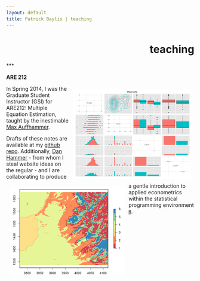 ```yaml
---
layout: default
title: Patrick Baylis | teaching
---
```

<h1 align="right">teaching</h1>
***

**ARE 212**<br>

<img src="images/teaching/are212_2.png" alt="ARE 212" height="240px" class="shadow" style="float:right; margin:10px 10px 10px 10px;" />
<img src="images/teaching/are212_1.png" alt="ARE 212" height="240px" class="shadow" style="float:left; margin:10px 10px 10px 10px;" />

In Spring 2014, I was the Graduate Student Instructor (GSI) for ARE212: Multiple Equation Estimation, taught by the inestimable [Max Auffhammer](http://are.berkeley.edu/~auffhammer/Maximilian_Auffhammer/Welcome.html). 

Drafts of these notes are available at my [github repo](http://www.github.com/pbaylis/ARE212). Additionally, [Dan Hammer](http://www.danham.me/r/) - from whom I steal website ideas on the regular - and I are collaborating to produce a gentle introduction to applied econometrics within the statistical programming environment [`R`](http://www.r-project.org/). 
